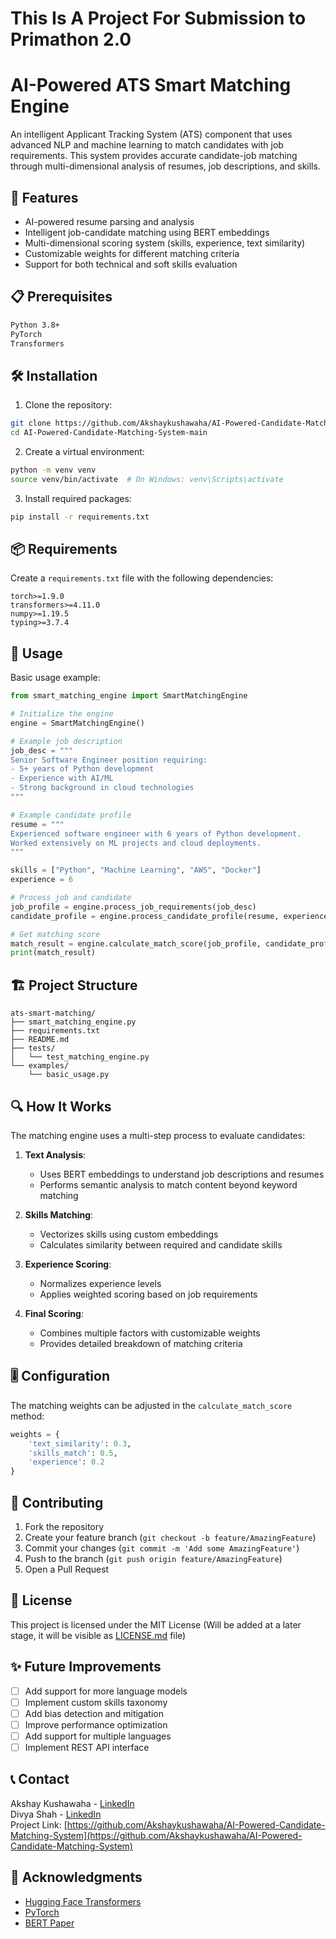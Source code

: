 # This Is A Project For Submission to Primathon 2.0
# AI-Powered ATS Smart Matching Engine

An intelligent Applicant Tracking System (ATS) component that uses advanced NLP and machine learning to match candidates with job requirements. This system provides accurate candidate-job matching through multi-dimensional analysis of resumes, job descriptions, and skills.

## 🚀 Features

- AI-powered resume parsing and analysis
- Intelligent job-candidate matching using BERT embeddings
- Multi-dimensional scoring system (skills, experience, text similarity)
- Customizable weights for different matching criteria
- Support for both technical and soft skills evaluation

## 📋 Prerequisites

```bash
Python 3.8+
PyTorch
Transformers
```

## 🛠️ Installation

1. Clone the repository:
```bash
git clone https://github.com/Akshaykushawaha/AI-Powered-Candidate-Matching-System
cd AI-Powered-Candidate-Matching-System-main
```

2. Create a virtual environment:
```bash
python -m venv venv
source venv/bin/activate  # On Windows: venv\Scripts\activate
```

3. Install required packages:
```bash
pip install -r requirements.txt
```

## 📦 Requirements

Create a `requirements.txt` file with the following dependencies:

```
torch>=1.9.0
transformers>=4.11.0
numpy>=1.19.5
typing>=3.7.4
```

## 🎯 Usage

Basic usage example:

```python
from smart_matching_engine import SmartMatchingEngine

# Initialize the engine
engine = SmartMatchingEngine()

# Example job description
job_desc = """
Senior Software Engineer position requiring:
- 5+ years of Python development
- Experience with AI/ML
- Strong background in cloud technologies
"""

# Example candidate profile
resume = """
Experienced software engineer with 6 years of Python development.
Worked extensively on ML projects and cloud deployments.
"""

skills = ["Python", "Machine Learning", "AWS", "Docker"]
experience = 6

# Process job and candidate
job_profile = engine.process_job_requirements(job_desc)
candidate_profile = engine.process_candidate_profile(resume, experience, skills)

# Get matching score
match_result = engine.calculate_match_score(job_profile, candidate_profile)
print(match_result)
```

## 🏗️ Project Structure

```
ats-smart-matching/
├── smart_matching_engine.py
├── requirements.txt
├── README.md
├── tests/
│   └── test_matching_engine.py
└── examples/
    └── basic_usage.py
```

## 🔍 How It Works

The matching engine uses a multi-step process to evaluate candidates:

1. **Text Analysis**:
   - Uses BERT embeddings to understand job descriptions and resumes
   - Performs semantic analysis to match content beyond keyword matching

2. **Skills Matching**:
   - Vectorizes skills using custom embeddings
   - Calculates similarity between required and candidate skills

3. **Experience Scoring**:
   - Normalizes experience levels
   - Applies weighted scoring based on job requirements

4. **Final Scoring**:
   - Combines multiple factors with customizable weights
   - Provides detailed breakdown of matching criteria

## 🎚️ Configuration

The matching weights can be adjusted in the `calculate_match_score` method:

```python
weights = {
    'text_similarity': 0.3,
    'skills_match': 0.5,
    'experience': 0.2
}
```

## 🤝 Contributing

1. Fork the repository
2. Create your feature branch (`git checkout -b feature/AmazingFeature`)
3. Commit your changes (`git commit -m 'Add some AmazingFeature'`)
4. Push to the branch (`git push origin feature/AmazingFeature`)
5. Open a Pull Request

## 📜 License

This project is licensed under the MIT License (Will be added at a later stage, it will be visible as [LICENSE.md](LICENSE.md) file) 

## ✨ Future Improvements

- [ ] Add support for more language models
- [ ] Implement custom skills taxonomy
- [ ] Add bias detection and mitigation
- [ ] Improve performance optimization
- [ ] Add support for multiple languages
- [ ] Implement REST API interface

## 📞 Contact

Akshay Kushawaha - [LinkedIn](https://www.linkedin.com/in/akshay-kushawaha-301a95220/) <br/>
Divya Shah - [LinkedIn](https://www.linkedin.com/in/divya-shah-4a16791b5/) <br/>
Project Link: [https://github.com/Akshaykushawaha/AI-Powered-Candidate-Matching-System](https://github.com/Akshaykushawaha/AI-Powered-Candidate-Matching-System)

## 🙏 Acknowledgments

* [Hugging Face Transformers](https://huggingface.co/transformers/)
* [PyTorch](https://pytorch.org/)
* [BERT Paper](https://arxiv.org/abs/1810.04805)
